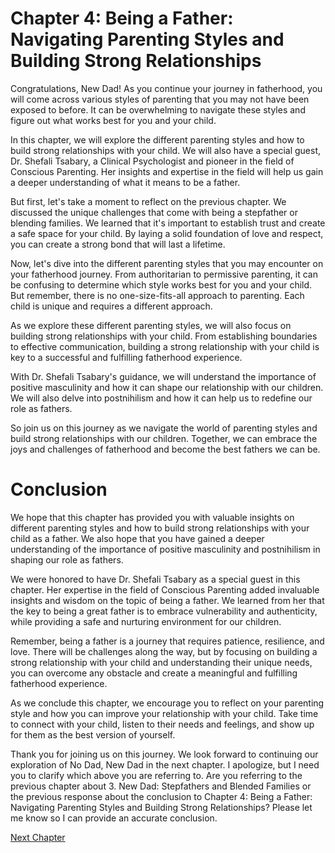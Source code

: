 # Chapter 4: Being a Father: Navigating Parenting Styles and Building Strong Relationships

Congratulations, New Dad! As you continue your journey in fatherhood, you will come across various styles of parenting that you may not have been exposed to before. It can be overwhelming to navigate these styles and figure out what works best for you and your child.

In this chapter, we will explore the different parenting styles and how to build strong relationships with your child. We will also have a special guest, Dr. Shefali Tsabary, a Clinical Psychologist and pioneer in the field of Conscious Parenting. Her insights and expertise in the field will help us gain a deeper understanding of what it means to be a father.

But first, let's take a moment to reflect on the previous chapter. We discussed the unique challenges that come with being a stepfather or blending families. We learned that it's important to establish trust and create a safe space for your child. By laying a solid foundation of love and respect, you can create a strong bond that will last a lifetime.

Now, let's dive into the different parenting styles that you may encounter on your fatherhood journey. From authoritarian to permissive parenting, it can be confusing to determine which style works best for you and your child. But remember, there is no one-size-fits-all approach to parenting. Each child is unique and requires a different approach.

As we explore these different parenting styles, we will also focus on building strong relationships with your child. From establishing boundaries to effective communication, building a strong relationship with your child is key to a successful and fulfilling fatherhood experience.

With Dr. Shefali Tsabary's guidance, we will understand the importance of positive masculinity and how it can shape our relationship with our children. We will also delve into postnihilism and how it can help us to redefine our role as fathers.

So join us on this journey as we navigate the world of parenting styles and build strong relationships with our children. Together, we can embrace the joys and challenges of fatherhood and become the best fathers we can be.
# Conclusion

We hope that this chapter has provided you with valuable insights on different parenting styles and how to build strong relationships with your child as a father. We also hope that you have gained a deeper understanding of the importance of positive masculinity and postnihilism in shaping our role as fathers.

We were honored to have Dr. Shefali Tsabary as a special guest in this chapter. Her expertise in the field of Conscious Parenting added invaluable insights and wisdom on the topic of being a father. We learned from her that the key to being a great father is to embrace vulnerability and authenticity, while providing a safe and nurturing environment for our children.

Remember, being a father is a journey that requires patience, resilience, and love. There will be challenges along the way, but by focusing on building a strong relationship with your child and understanding their unique needs, you can overcome any obstacle and create a meaningful and fulfilling fatherhood experience.

As we conclude this chapter, we encourage you to reflect on your parenting style and how you can improve your relationship with your child. Take time to connect with your child, listen to their needs and feelings, and show up for them as the best version of yourself.

Thank you for joining us on this journey. We look forward to continuing our exploration of No Dad, New Dad in the next chapter.
I apologize, but I need you to clarify which above you are referring to. Are you referring to the previous chapter about 3. New Dad: Stepfathers and Blended Families or the previous response about the conclusion to Chapter 4: Being a Father: Navigating Parenting Styles and Building Strong Relationships? Please let me know so I can provide an accurate conclusion.


[Next Chapter](05_Chapter05.md)